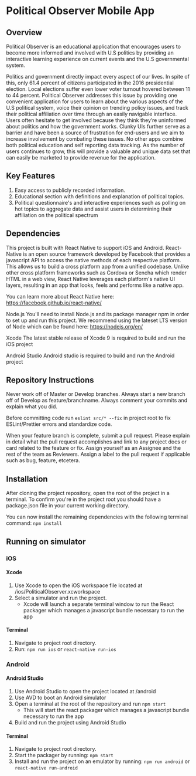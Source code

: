# Political Observer Mobile App

## Overview

Political Observer is an educational application that encourages users to become 
more informed and involved with U.S politics by providing an interactive learning 
experience on current events and the U.S governmental system. 

Politics and government directly impact every aspect of our lives. 
In spite of this, only 61.4 percent of citizens participated in the 2016 
presidential election. Local elections suffer even lower voter turnout hovered 
between 11 to 44 percent. Political Observer addresses this issue by providing 
one convenient application for users to learn about the various aspects of the 
U.S political system, voice their opinion on trending policy issues, and track 
their political affiliation over time through an easily navigable interface. 
Users often hesitate to get involved because they think they’re uninformed about 
politics and how the government works. Clunky UIs further serve as a barrier and 
have been a source of frustration for end-users and we aim to increase involvement 
by combating these issues. No other apps combine both political education and 
self reporting data tracking. As the number of users continues to grow, this will 
provide a valuable and unique data set that can easily be marketed to provide 
revenue for the application.

## Key Features

1. Easy access to publicly recorded information.
2. Educational section with definitions and explanation of political topics.
3. Political questionnaire's and interactive experiences such as polling on hot
topics to aggregate data and assist users in determining their affiliation on the 
political spectrum


## Dependencies

This project is built with React Native to support iOS and Android. 
React-Native is an open source framework developed by Facebook that provides a 
javascript API to access the native methods of each respective platform. 
This allows us to build a cross platform app from a unified codebase. 
Unlike other cross platform frameworks such as Cordova or Sencha which render 
HTML in a web view, React Native leverages each platform's native UI layers, 
resulting in an app that looks, feels and performs like a native app.

You can learn more about React Native here: 
https://facebook.github.io/react-native/

Node.js
You'll need to install Node.js and its package manager npm in order to set up 
and run this project. We recommend using the lateset LTS version of Node which 
can be found here: https://nodejs.org/en/

Xcode
The latest stable release of Xcode 9 is required to build and run the iOS project

Android Studio
Android studio is required to build and run the Android project

## Repository Instructions
Never work off of Master or Develop branches.
Always start a new branch off of Develop as feature/branchname.
Always comment your commits and explain what you did.

Before committing code run `eslint src/* --fix` in project root 
to fix ESLint/Prettier errors and standardize code.

When your feature branch is complete, submit a pull request.
Please explain in detail what the pull request accomplishes and link to any
project docs or card related to the feature or fix.
Assign yourself as an Assignee and the rest of the team as Reviewers.
Assign a label to the pull request if applicable such as bug, feature, etcetera.


## Installation

After cloning the project repository, open the root of the project in a
terminal. To confirm you're in the project root you should have a package.json
file in your current working directory.

You can now install the remaining dependencies with the following terminal 
command: `npm install`

## Running on simulator

### iOS

#### Xcode

1.  Use Xcode to open the iOS workspace file located at /ios/PoliticalObserver.xcworkspace
2.  Select a simulator and run the project.
    - Xcode will launch a separate terminal window to run the React packager
      which manages a javascript bundle necessary to run the app
      
#### Terminal
1. Navigate to project root directory.
2. Run: `npm run ios` or `react-native run-ios`

### Android

#### Android Studio

1.  Use Android Studio to open the project located at /android
2.  Use AVD to boot an Android simulator
3.  Open a terminal at the root of the repository and run `npm start`
    - This will start the react packager which manages a javascript bundle
      necessary to run the app
4.  Build and run the project using Android Studio

#### Terminal
1. Navigate to project root directory.
2. Start the packager by running: `npm start`
3. Install and run the project on an emulator by running: 
`npm run android` or `react-native run-android`

